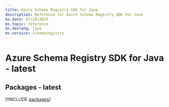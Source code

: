 ```yaml
---
title: Azure Schema Registry SDK for Java
description: Reference for Azure Schema Registry SDK for Java
ms.date: 07/28/2025
ms.topic: reference
ms.devlang: java
ms.service: schemaregistry
---
```

# Azure Schema Registry SDK for Java - latest
## Packages - latest
[!INCLUDE [packages](schema-registry-index.md)]
